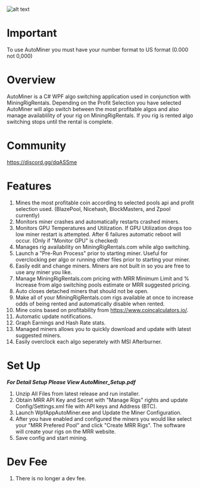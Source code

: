 ![alt text](https://github.com/j0sh710/AutoMiner/blob/master/AutoMinerLogo.jpg)

# Important
To use AutoMiner you must have your number format to US format (0.000 not 0,000)

# Overview
AutoMiner is a C# WPF algo switching application used in conjunction with MiningRigRentals. Depending on the Profit Selection you have selected AutoMiner will algo switch between the most profitable algos and also manage availablility of your rig on MiningRigRentals. If you rig is rented algo switching stops until the rental is complete.

# Community
https://discord.gg/dqASSme

# Features
1. Mines the most profitable coin according to selected pools api and profit selection used. (BlazePool, Nicehash, BlockMasters, and Zpool currently)
2. Monitors miner crashes and automatically restarts crashed miners.
3. Monitors GPU Temperatures and Utilization. If GPU Utilization drops too low miner restart is attempted. After 6 failures automatic reboot will occur. (Only if "Monitor GPU" is checked)
4. Manages rig availability on MiningRigRentals.com while algo switching.
5. Launch a "Pre-Run Process" prior to starting miner. Useful for overclocking per algo or running other files prior to starting your miner.
6. Easily edit and change miners. Miners are not built in so you are free to use any miner you like.
7. Manage MiningRigRentals.com pricing with MRR Minimum Limit and % Increase from algo switching pools estimate or MRR suggested pricing.
8. Auto closes detached miners that should not be open.
9. Make all of your MiningRigRentals.com rigs available at once to increase odds of being rented and automatically disable when rented.
10. Mine coins based on profitability from https://www.coincalculators.io/.
11. Automatic update notifications.
12. Graph Earnings and Hash Rate stats.
13. Managed miners allows you to quickly download and update with latest suggested miners.
14. Easily overclock each algo seperately with MSI Afterburner.

# Set Up

***For Detail Setup Please View AutoMiner_Setup.pdf***

1. Unzip All Files from latest release and run installer.
2. Obtain MRR API Key and Secret with "Manage Rigs" rights and update Config/Settings.xml file with API keys and Address (BTC).
3. Launch WpfAppAutoMiner.exe and Update the Miner Configuration.
4. After you have enabled and configured the miners you would like select your "MRR Prefered Pool" and click "Create MRR Rigs". The software will create your rigs on the MRR website.
5. Save config and start mining.

# Dev Fee
1. There is no longer a dev fee.

